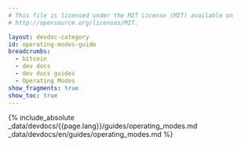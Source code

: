 ```yaml
---
# This file is licensed under the MIT License (MIT) available on
# http://opensource.org/licenses/MIT.

layout: devdoc-category
id: operating-modes-guide
breadcrumbs:
  - bitcoin
  - dev docs
  - dev docs guides
  - Operating Modes
show_fragments: true
show_toc: true
---
```


{% include_absolute _data/devdocs/{{page.lang}}/guides/operating_modes.md _data/devdocs/en/guides/operating_modes.md %}
